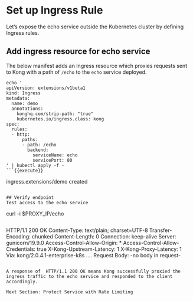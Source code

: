 # Set up Ingress Rule

Let’s expose the echo service outside the Kubernetes cluster by defining Ingress rules.

## Add ingress resource for echo service
The below manifest adds an Ingress resource which proxies requests sent to Kong with a path of  `/echo` to the `echo` service deployed.

  ```
  echo '
  apiVersion: extensions/v1beta1
  kind: Ingress
  metadata:
    name: demo
    annotations:
      konghq.com/strip-path: "true"
      kubernetes.io/ingress.class: kong
  spec:
    rules:
    - http:
        paths:
        - path: /echo
          backend:
            serviceName: echo
            servicePort: 80
  ' | kubectl apply -f -
  ```{{execute}}

  ```
  ingress.extensions/demo created
  ```

## Verify endpoint
Test access to the echo service

  ```
  curl -i $PROXY_IP/echo
  ```{{execute}}

  ```
  HTTP/1.1 200 OK
  Content-Type: text/plain; charset=UTF-8
  Transfer-Encoding: chunked
  Content-Length: 0
  Connection: keep-alive
  Server: gunicorn/19.9.0
  Access-Control-Allow-Origin: *
  Access-Control-Allow-Credentials: true
  X-Kong-Upstream-Latency: 1
  X-Kong-Proxy-Latency: 1
  Via: kong/2.0.4.1-enterprise-k8s
  ....
  Request Body:
          -no body in request-
  ```

A response of  HTTP/1.1 200 OK means Kong successfully proxied the ingress traffic to the echo service and responded to the client accordingly.  

Next Section: Protect Service with Rate Limiting
